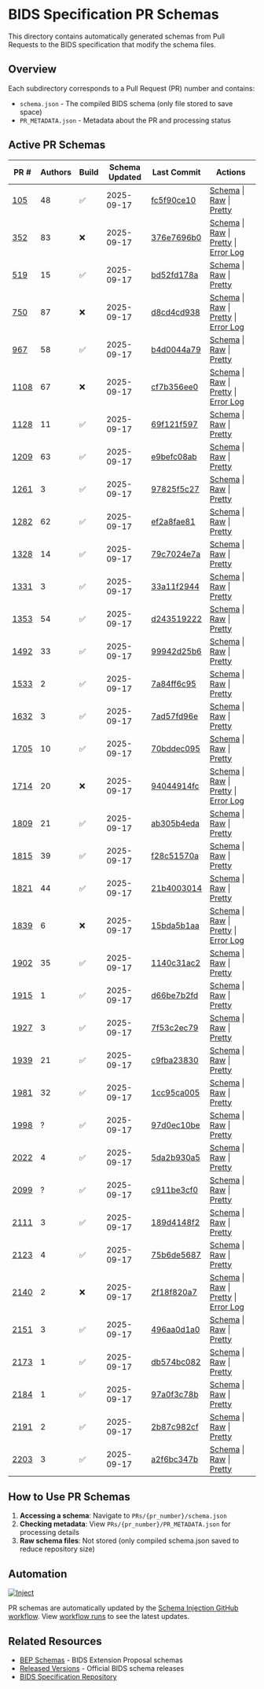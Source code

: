 # BIDS Specification PR Schemas

This directory contains automatically generated schemas from Pull Requests to the BIDS specification
that modify the schema files.

## Overview

Each subdirectory corresponds to a Pull Request (PR) number and contains:
- `schema.json` - The compiled BIDS schema (only file stored to save space)
- `PR_METADATA.json` - Metadata about the PR and processing status

## Active PR Schemas

| PR # | Authors | Build | Schema Updated | Last Commit | Actions |
|------|---------|-------|----------------|-------------|---------|
| [105](https://github.com/bids-standard/bids-specification/pull/105) | 48 | ✅ | 2025-09-17 | [fc5f90ce10](https://github.com/bids-standard/bids-specification/commit/fc5f90ce1010d915b4f2d241efc5df1904756276) | [Schema](./105/schema.json) \| [Raw](https://raw.githubusercontent.com/bids-standard/bids-schema/refs/heads/enh-prs-and-beps/PRs/105/schema.json) \| [Pretty](https://raw.githubusercontent.com/bids-standard/bids-schema/refs/heads/enh-prs-and-beps/PRs/105/schema_pp.json) |
| [352](https://github.com/bids-standard/bids-specification/pull/352) | 83 | ❌ | 2025-09-17 | [376e7696b0](https://github.com/bids-standard/bids-specification/commit/376e7696b0bbfeb7b2347989beabec5f9833e59e) | [Schema](./352/schema.json) \| [Raw](https://raw.githubusercontent.com/bids-standard/bids-schema/refs/heads/enh-prs-and-beps/PRs/352/schema.json) \| [Pretty](https://raw.githubusercontent.com/bids-standard/bids-schema/refs/heads/enh-prs-and-beps/PRs/352/schema_pp.json) \| [Error Log](./352/bst-output.log) |
| [519](https://github.com/bids-standard/bids-specification/pull/519) | 15 | ✅ | 2025-09-17 | [bd52fd178a](https://github.com/bids-standard/bids-specification/commit/bd52fd178ae077a10e04858bccdc30a1cdcd25e4) | [Schema](./519/schema.json) \| [Raw](https://raw.githubusercontent.com/bids-standard/bids-schema/refs/heads/enh-prs-and-beps/PRs/519/schema.json) \| [Pretty](https://raw.githubusercontent.com/bids-standard/bids-schema/refs/heads/enh-prs-and-beps/PRs/519/schema_pp.json) |
| [750](https://github.com/bids-standard/bids-specification/pull/750) | 87 | ❌ | 2025-09-17 | [d8cd4cd938](https://github.com/bids-standard/bids-specification/commit/d8cd4cd9385a733ed5b3dfd2cb807b6d7be896a3) | [Schema](./750/schema.json) \| [Raw](https://raw.githubusercontent.com/bids-standard/bids-schema/refs/heads/enh-prs-and-beps/PRs/750/schema.json) \| [Pretty](https://raw.githubusercontent.com/bids-standard/bids-schema/refs/heads/enh-prs-and-beps/PRs/750/schema_pp.json) \| [Error Log](./750/bst-output.log) |
| [967](https://github.com/bids-standard/bids-specification/pull/967) | 58 | ✅ | 2025-09-17 | [b4d0044a79](https://github.com/bids-standard/bids-specification/commit/b4d0044a797202df2fb1afa912f0a3def07a09e7) | [Schema](./967/schema.json) \| [Raw](https://raw.githubusercontent.com/bids-standard/bids-schema/refs/heads/enh-prs-and-beps/PRs/967/schema.json) \| [Pretty](https://raw.githubusercontent.com/bids-standard/bids-schema/refs/heads/enh-prs-and-beps/PRs/967/schema_pp.json) |
| [1108](https://github.com/bids-standard/bids-specification/pull/1108) | 67 | ❌ | 2025-09-17 | [cf7b356ee0](https://github.com/bids-standard/bids-specification/commit/cf7b356ee0e8ce0fed9361a8b2ca654bcca0b2c0) | [Schema](./1108/schema.json) \| [Raw](https://raw.githubusercontent.com/bids-standard/bids-schema/refs/heads/enh-prs-and-beps/PRs/1108/schema.json) \| [Pretty](https://raw.githubusercontent.com/bids-standard/bids-schema/refs/heads/enh-prs-and-beps/PRs/1108/schema_pp.json) \| [Error Log](./1108/bst-output.log) |
| [1128](https://github.com/bids-standard/bids-specification/pull/1128) | 11 | ✅ | 2025-09-17 | [69f121f597](https://github.com/bids-standard/bids-specification/commit/69f121f597ee3e0f451a0d40b6b77420b9b2ef65) | [Schema](./1128/schema.json) \| [Raw](https://raw.githubusercontent.com/bids-standard/bids-schema/refs/heads/enh-prs-and-beps/PRs/1128/schema.json) \| [Pretty](https://raw.githubusercontent.com/bids-standard/bids-schema/refs/heads/enh-prs-and-beps/PRs/1128/schema_pp.json) |
| [1209](https://github.com/bids-standard/bids-specification/pull/1209) | 63 | ✅ | 2025-09-17 | [e9befc08ab](https://github.com/bids-standard/bids-specification/commit/e9befc08abd215d3ce057bdfccaea02338102994) | [Schema](./1209/schema.json) \| [Raw](https://raw.githubusercontent.com/bids-standard/bids-schema/refs/heads/enh-prs-and-beps/PRs/1209/schema.json) \| [Pretty](https://raw.githubusercontent.com/bids-standard/bids-schema/refs/heads/enh-prs-and-beps/PRs/1209/schema_pp.json) |
| [1261](https://github.com/bids-standard/bids-specification/pull/1261) | 3 | ✅ | 2025-09-17 | [97825f5c27](https://github.com/bids-standard/bids-specification/commit/97825f5c27e6fe3685e57c055c99b0e5b3a04455) | [Schema](./1261/schema.json) \| [Raw](https://raw.githubusercontent.com/bids-standard/bids-schema/refs/heads/enh-prs-and-beps/PRs/1261/schema.json) \| [Pretty](https://raw.githubusercontent.com/bids-standard/bids-schema/refs/heads/enh-prs-and-beps/PRs/1261/schema_pp.json) |
| [1282](https://github.com/bids-standard/bids-specification/pull/1282) | 62 | ✅ | 2025-09-17 | [ef2a8fae81](https://github.com/bids-standard/bids-specification/commit/ef2a8fae81e356695274661aef8e1d314c03e89d) | [Schema](./1282/schema.json) \| [Raw](https://raw.githubusercontent.com/bids-standard/bids-schema/refs/heads/enh-prs-and-beps/PRs/1282/schema.json) \| [Pretty](https://raw.githubusercontent.com/bids-standard/bids-schema/refs/heads/enh-prs-and-beps/PRs/1282/schema_pp.json) |
| [1328](https://github.com/bids-standard/bids-specification/pull/1328) | 14 | ✅ | 2025-09-17 | [79c7024e7a](https://github.com/bids-standard/bids-specification/commit/79c7024e7a4ad190850e4f743845674b3a7c53a9) | [Schema](./1328/schema.json) \| [Raw](https://raw.githubusercontent.com/bids-standard/bids-schema/refs/heads/enh-prs-and-beps/PRs/1328/schema.json) \| [Pretty](https://raw.githubusercontent.com/bids-standard/bids-schema/refs/heads/enh-prs-and-beps/PRs/1328/schema_pp.json) |
| [1331](https://github.com/bids-standard/bids-specification/pull/1331) | 3 | ✅ | 2025-09-17 | [33a11f2944](https://github.com/bids-standard/bids-specification/commit/33a11f29446287cabe50298b44191a6d390a06fe) | [Schema](./1331/schema.json) \| [Raw](https://raw.githubusercontent.com/bids-standard/bids-schema/refs/heads/enh-prs-and-beps/PRs/1331/schema.json) \| [Pretty](https://raw.githubusercontent.com/bids-standard/bids-schema/refs/heads/enh-prs-and-beps/PRs/1331/schema_pp.json) |
| [1353](https://github.com/bids-standard/bids-specification/pull/1353) | 54 | ✅ | 2025-09-17 | [d243519222](https://github.com/bids-standard/bids-specification/commit/d2435192223475b27bf44edf26a131ec8b4d0023) | [Schema](./1353/schema.json) \| [Raw](https://raw.githubusercontent.com/bids-standard/bids-schema/refs/heads/enh-prs-and-beps/PRs/1353/schema.json) \| [Pretty](https://raw.githubusercontent.com/bids-standard/bids-schema/refs/heads/enh-prs-and-beps/PRs/1353/schema_pp.json) |
| [1492](https://github.com/bids-standard/bids-specification/pull/1492) | 33 | ✅ | 2025-09-17 | [99942d25b6](https://github.com/bids-standard/bids-specification/commit/99942d25b6e56ed2a771bccc0e5801cdfb8eb01d) | [Schema](./1492/schema.json) \| [Raw](https://raw.githubusercontent.com/bids-standard/bids-schema/refs/heads/enh-prs-and-beps/PRs/1492/schema.json) \| [Pretty](https://raw.githubusercontent.com/bids-standard/bids-schema/refs/heads/enh-prs-and-beps/PRs/1492/schema_pp.json) |
| [1533](https://github.com/bids-standard/bids-specification/pull/1533) | 2 | ✅ | 2025-09-17 | [7a84ff6c95](https://github.com/bids-standard/bids-specification/commit/7a84ff6c9584912e92de4e23b5e4f7ebb0dbcbf1) | [Schema](./1533/schema.json) \| [Raw](https://raw.githubusercontent.com/bids-standard/bids-schema/refs/heads/enh-prs-and-beps/PRs/1533/schema.json) \| [Pretty](https://raw.githubusercontent.com/bids-standard/bids-schema/refs/heads/enh-prs-and-beps/PRs/1533/schema_pp.json) |
| [1632](https://github.com/bids-standard/bids-specification/pull/1632) | 3 | ✅ | 2025-09-17 | [7ad57fd96e](https://github.com/bids-standard/bids-specification/commit/7ad57fd96ec9183e1675325d7589532f3394ee37) | [Schema](./1632/schema.json) \| [Raw](https://raw.githubusercontent.com/bids-standard/bids-schema/refs/heads/enh-prs-and-beps/PRs/1632/schema.json) \| [Pretty](https://raw.githubusercontent.com/bids-standard/bids-schema/refs/heads/enh-prs-and-beps/PRs/1632/schema_pp.json) |
| [1705](https://github.com/bids-standard/bids-specification/pull/1705) | 10 | ✅ | 2025-09-17 | [70bddec095](https://github.com/bids-standard/bids-specification/commit/70bddec0951d84907503ae1967135a2600060899) | [Schema](./1705/schema.json) \| [Raw](https://raw.githubusercontent.com/bids-standard/bids-schema/refs/heads/enh-prs-and-beps/PRs/1705/schema.json) \| [Pretty](https://raw.githubusercontent.com/bids-standard/bids-schema/refs/heads/enh-prs-and-beps/PRs/1705/schema_pp.json) |
| [1714](https://github.com/bids-standard/bids-specification/pull/1714) | 20 | ❌ | 2025-09-17 | [94044914fc](https://github.com/bids-standard/bids-specification/commit/94044914fcb1ade8b7e5e99d80f6135d8a382641) | [Schema](./1714/schema.json) \| [Raw](https://raw.githubusercontent.com/bids-standard/bids-schema/refs/heads/enh-prs-and-beps/PRs/1714/schema.json) \| [Pretty](https://raw.githubusercontent.com/bids-standard/bids-schema/refs/heads/enh-prs-and-beps/PRs/1714/schema_pp.json) \| [Error Log](./1714/bst-output.log) |
| [1809](https://github.com/bids-standard/bids-specification/pull/1809) | 21 | ✅ | 2025-09-17 | [ab305b4eda](https://github.com/bids-standard/bids-specification/commit/ab305b4eda2974a12add4adf9cc74389a2335f4f) | [Schema](./1809/schema.json) \| [Raw](https://raw.githubusercontent.com/bids-standard/bids-schema/refs/heads/enh-prs-and-beps/PRs/1809/schema.json) \| [Pretty](https://raw.githubusercontent.com/bids-standard/bids-schema/refs/heads/enh-prs-and-beps/PRs/1809/schema_pp.json) |
| [1815](https://github.com/bids-standard/bids-specification/pull/1815) | 39 | ✅ | 2025-09-17 | [f28c51570a](https://github.com/bids-standard/bids-specification/commit/f28c51570a118c63d7e3500071529e89470a9825) | [Schema](./1815/schema.json) \| [Raw](https://raw.githubusercontent.com/bids-standard/bids-schema/refs/heads/enh-prs-and-beps/PRs/1815/schema.json) \| [Pretty](https://raw.githubusercontent.com/bids-standard/bids-schema/refs/heads/enh-prs-and-beps/PRs/1815/schema_pp.json) |
| [1821](https://github.com/bids-standard/bids-specification/pull/1821) | 44 | ✅ | 2025-09-17 | [21b4003014](https://github.com/bids-standard/bids-specification/commit/21b4003014be7cfb5227e3ff0e017dd729495a9f) | [Schema](./1821/schema.json) \| [Raw](https://raw.githubusercontent.com/bids-standard/bids-schema/refs/heads/enh-prs-and-beps/PRs/1821/schema.json) \| [Pretty](https://raw.githubusercontent.com/bids-standard/bids-schema/refs/heads/enh-prs-and-beps/PRs/1821/schema_pp.json) |
| [1839](https://github.com/bids-standard/bids-specification/pull/1839) | 6 | ❌ | 2025-09-17 | [15bda5b1aa](https://github.com/bids-standard/bids-specification/commit/15bda5b1aaaa80d7aa1584d4a9b1373d30e102d2) | [Schema](./1839/schema.json) \| [Raw](https://raw.githubusercontent.com/bids-standard/bids-schema/refs/heads/enh-prs-and-beps/PRs/1839/schema.json) \| [Pretty](https://raw.githubusercontent.com/bids-standard/bids-schema/refs/heads/enh-prs-and-beps/PRs/1839/schema_pp.json) \| [Error Log](./1839/bst-output.log) |
| [1902](https://github.com/bids-standard/bids-specification/pull/1902) | 35 | ✅ | 2025-09-17 | [1140c31ac2](https://github.com/bids-standard/bids-specification/commit/1140c31ac255dd12ee9ad9510c56eef1e2687e42) | [Schema](./1902/schema.json) \| [Raw](https://raw.githubusercontent.com/bids-standard/bids-schema/refs/heads/enh-prs-and-beps/PRs/1902/schema.json) \| [Pretty](https://raw.githubusercontent.com/bids-standard/bids-schema/refs/heads/enh-prs-and-beps/PRs/1902/schema_pp.json) |
| [1915](https://github.com/bids-standard/bids-specification/pull/1915) | 1 | ✅ | 2025-09-17 | [d66be7b2fd](https://github.com/bids-standard/bids-specification/commit/d66be7b2fd6dd8ddd60e0da30516f652a07a470d) | [Schema](./1915/schema.json) \| [Raw](https://raw.githubusercontent.com/bids-standard/bids-schema/refs/heads/enh-prs-and-beps/PRs/1915/schema.json) \| [Pretty](https://raw.githubusercontent.com/bids-standard/bids-schema/refs/heads/enh-prs-and-beps/PRs/1915/schema_pp.json) |
| [1927](https://github.com/bids-standard/bids-specification/pull/1927) | 3 | ✅ | 2025-09-17 | [7f53c2ec79](https://github.com/bids-standard/bids-specification/commit/7f53c2ec794edb037bf5cdff64d30d3dbcaa3079) | [Schema](./1927/schema.json) \| [Raw](https://raw.githubusercontent.com/bids-standard/bids-schema/refs/heads/enh-prs-and-beps/PRs/1927/schema.json) \| [Pretty](https://raw.githubusercontent.com/bids-standard/bids-schema/refs/heads/enh-prs-and-beps/PRs/1927/schema_pp.json) |
| [1939](https://github.com/bids-standard/bids-specification/pull/1939) | 21 | ✅ | 2025-09-17 | [c9fba23830](https://github.com/bids-standard/bids-specification/commit/c9fba23830d228769b917190b06427ac2b6ad45d) | [Schema](./1939/schema.json) \| [Raw](https://raw.githubusercontent.com/bids-standard/bids-schema/refs/heads/enh-prs-and-beps/PRs/1939/schema.json) \| [Pretty](https://raw.githubusercontent.com/bids-standard/bids-schema/refs/heads/enh-prs-and-beps/PRs/1939/schema_pp.json) |
| [1981](https://github.com/bids-standard/bids-specification/pull/1981) | 32 | ✅ | 2025-09-17 | [1cc95ca005](https://github.com/bids-standard/bids-specification/commit/1cc95ca005eaccfa9f35db47d5b30f6444337dcf) | [Schema](./1981/schema.json) \| [Raw](https://raw.githubusercontent.com/bids-standard/bids-schema/refs/heads/enh-prs-and-beps/PRs/1981/schema.json) \| [Pretty](https://raw.githubusercontent.com/bids-standard/bids-schema/refs/heads/enh-prs-and-beps/PRs/1981/schema_pp.json) |
| [1998](https://github.com/bids-standard/bids-specification/pull/1998) | ? | ✅ | 2025-09-17 | [97d0ec10be](https://github.com/bids-standard/bids-specification/commit/97d0ec10be7a1d3b10f7d3696427929f24c46c3a) | [Schema](./1998/schema.json) \| [Raw](https://raw.githubusercontent.com/bids-standard/bids-schema/refs/heads/enh-prs-and-beps/PRs/1998/schema.json) \| [Pretty](https://raw.githubusercontent.com/bids-standard/bids-schema/refs/heads/enh-prs-and-beps/PRs/1998/schema_pp.json) |
| [2022](https://github.com/bids-standard/bids-specification/pull/2022) | 4 | ✅ | 2025-09-17 | [5da2b930a5](https://github.com/bids-standard/bids-specification/commit/5da2b930a54eb908bfb97ba6f6c7f08a75c4c450) | [Schema](./2022/schema.json) \| [Raw](https://raw.githubusercontent.com/bids-standard/bids-schema/refs/heads/enh-prs-and-beps/PRs/2022/schema.json) \| [Pretty](https://raw.githubusercontent.com/bids-standard/bids-schema/refs/heads/enh-prs-and-beps/PRs/2022/schema_pp.json) |
| [2099](https://github.com/bids-standard/bids-specification/pull/2099) | ? | ✅ | 2025-09-17 | [c911be3cf0](https://github.com/bids-standard/bids-specification/commit/c911be3cf06f1ec4e373e98d996875e97aa1a659) | [Schema](./2099/schema.json) \| [Raw](https://raw.githubusercontent.com/bids-standard/bids-schema/refs/heads/enh-prs-and-beps/PRs/2099/schema.json) \| [Pretty](https://raw.githubusercontent.com/bids-standard/bids-schema/refs/heads/enh-prs-and-beps/PRs/2099/schema_pp.json) |
| [2111](https://github.com/bids-standard/bids-specification/pull/2111) | 3 | ✅ | 2025-09-17 | [189d4148f2](https://github.com/bids-standard/bids-specification/commit/189d4148f2c9dc91dbd4c5ff186fe023bbd03bf3) | [Schema](./2111/schema.json) \| [Raw](https://raw.githubusercontent.com/bids-standard/bids-schema/refs/heads/enh-prs-and-beps/PRs/2111/schema.json) \| [Pretty](https://raw.githubusercontent.com/bids-standard/bids-schema/refs/heads/enh-prs-and-beps/PRs/2111/schema_pp.json) |
| [2123](https://github.com/bids-standard/bids-specification/pull/2123) | 4 | ✅ | 2025-09-17 | [75b6de5687](https://github.com/bids-standard/bids-specification/commit/75b6de568748467d67edd5eb6692546a352fc5e4) | [Schema](./2123/schema.json) \| [Raw](https://raw.githubusercontent.com/bids-standard/bids-schema/refs/heads/enh-prs-and-beps/PRs/2123/schema.json) \| [Pretty](https://raw.githubusercontent.com/bids-standard/bids-schema/refs/heads/enh-prs-and-beps/PRs/2123/schema_pp.json) |
| [2140](https://github.com/bids-standard/bids-specification/pull/2140) | 2 | ❌ | 2025-09-17 | [2f18f820a7](https://github.com/bids-standard/bids-specification/commit/2f18f820a7fb2b656a153960d4f1f068683891db) | [Schema](./2140/schema.json) \| [Raw](https://raw.githubusercontent.com/bids-standard/bids-schema/refs/heads/enh-prs-and-beps/PRs/2140/schema.json) \| [Pretty](https://raw.githubusercontent.com/bids-standard/bids-schema/refs/heads/enh-prs-and-beps/PRs/2140/schema_pp.json) \| [Error Log](./2140/bst-output.log) |
| [2151](https://github.com/bids-standard/bids-specification/pull/2151) | 3 | ✅ | 2025-09-17 | [496aa0d1a0](https://github.com/bids-standard/bids-specification/commit/496aa0d1a02888265fcccb78bf7dab324c96590c) | [Schema](./2151/schema.json) \| [Raw](https://raw.githubusercontent.com/bids-standard/bids-schema/refs/heads/enh-prs-and-beps/PRs/2151/schema.json) \| [Pretty](https://raw.githubusercontent.com/bids-standard/bids-schema/refs/heads/enh-prs-and-beps/PRs/2151/schema_pp.json) |
| [2173](https://github.com/bids-standard/bids-specification/pull/2173) | 1 | ✅ | 2025-09-17 | [db574bc082](https://github.com/bids-standard/bids-specification/commit/db574bc0821c096203969b5db0365639d5effbc4) | [Schema](./2173/schema.json) \| [Raw](https://raw.githubusercontent.com/bids-standard/bids-schema/refs/heads/enh-prs-and-beps/PRs/2173/schema.json) \| [Pretty](https://raw.githubusercontent.com/bids-standard/bids-schema/refs/heads/enh-prs-and-beps/PRs/2173/schema_pp.json) |
| [2184](https://github.com/bids-standard/bids-specification/pull/2184) | 1 | ✅ | 2025-09-17 | [97a0f3c78b](https://github.com/bids-standard/bids-specification/commit/97a0f3c78bcdb801fdafb57cea31252bf5968bff) | [Schema](./2184/schema.json) \| [Raw](https://raw.githubusercontent.com/bids-standard/bids-schema/refs/heads/enh-prs-and-beps/PRs/2184/schema.json) \| [Pretty](https://raw.githubusercontent.com/bids-standard/bids-schema/refs/heads/enh-prs-and-beps/PRs/2184/schema_pp.json) |
| [2191](https://github.com/bids-standard/bids-specification/pull/2191) | 2 | ✅ | 2025-09-17 | [2b87c982cf](https://github.com/bids-standard/bids-specification/commit/2b87c982cf2739bf27fcf096276c29e90c9d93b3) | [Schema](./2191/schema.json) \| [Raw](https://raw.githubusercontent.com/bids-standard/bids-schema/refs/heads/enh-prs-and-beps/PRs/2191/schema.json) \| [Pretty](https://raw.githubusercontent.com/bids-standard/bids-schema/refs/heads/enh-prs-and-beps/PRs/2191/schema_pp.json) |
| [2203](https://github.com/bids-standard/bids-specification/pull/2203) | 3 | ✅ | 2025-09-17 | [a2f6bc347b](https://github.com/bids-standard/bids-specification/commit/a2f6bc347b27e000c0d3d4251b609aa677f7474b) | [Schema](./2203/schema.json) \| [Raw](https://raw.githubusercontent.com/bids-standard/bids-schema/refs/heads/enh-prs-and-beps/PRs/2203/schema.json) \| [Pretty](https://raw.githubusercontent.com/bids-standard/bids-schema/refs/heads/enh-prs-and-beps/PRs/2203/schema_pp.json) |

## How to Use PR Schemas

1. **Accessing a schema**: Navigate to `PRs/{pr_number}/schema.json`
2. **Checking metadata**: View `PRs/{pr_number}/PR_METADATA.json` for processing details
3. **Raw schema files**: Not stored (only compiled schema.json saved to reduce repository size)

## Automation

[![Inject](https://github.com/bids-standard/bids-schema/actions/workflows/inject.yml/badge.svg)](https://github.com/bids-standard/bids-schema/actions/workflows/inject.yml)

PR schemas are automatically updated by the [Schema Injection GitHub workflow](https://github.com/bids-standard/bids-schema/actions/workflows/inject.yml). View [workflow runs](https://github.com/bids-standard/bids-schema/actions/workflows/inject.yml) to see the latest updates.

## Related Resources

- [BEP Schemas](../BEPs/) - BIDS Extension Proposal schemas
- [Released Versions](../versions/) - Official BIDS schema releases
- [BIDS Specification Repository](https://github.com/bids-standard/bids-specification)
